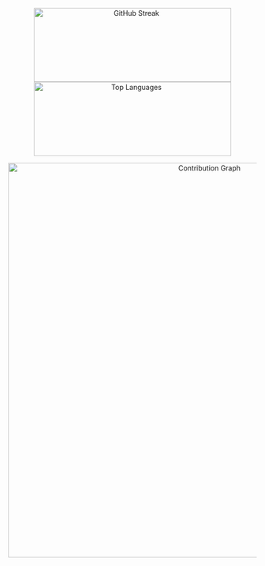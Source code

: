 <p align="center">
  <img src="https://streak-stats.demolab.com/?user=fasiddique&layout=compact&theme=dark" alt="GitHub Streak" height="150"  width="400"/>
  <img src="https://github-readme-stats.vercel.app/api/top-langs/?username=fasiddique&layout=compact&theme=dark&hide_title=true" alt="Top Languages" height="150"  width="400"/>
</p>
<p align="center">
  <img src="https://github-readme-activity-graph.vercel.app/graph?username=fasiddique&layout=compact&theme=github-dark&hide_title=true" alt="Contribution Graph"  width="800" />
</p>



<!--
**fasiddique/fasiddique** is a ✨ _special_ ✨ repository because its `README.md` (this file) appears on your GitHub profile.

Here are some ideas to get you started:

- 🔭 I’m currently working on ...
- 🌱 I’m currently learning ...
- 👯 I’m looking to collaborate on ...
- 🤔 I’m looking for help with ...
- 💬 Ask me about ...
- 📫 How to reach me: ...
- 😄 Pronouns: ...
- ⚡ Fun fact: ...
-->
